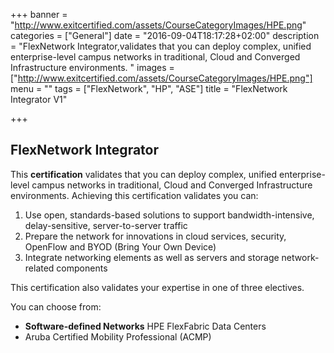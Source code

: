 +++
banner = "http://www.exitcertified.com/assets/CourseCategoryImages/HPE.png"
categories = ["General"]
date = "2016-09-04T18:17:28+02:00"
description = "FlexNetwork Integrator,validates that you can deploy complex, unified enterprise-level campus networks in traditional, Cloud and Converged Infrastructure environments. "
images = ["http://www.exitcertified.com/assets/CourseCategoryImages/HPE.png"]
menu = ""
tags = ["FlexNetwork", "HP", "ASE"]
title = "FlexNetwork Integrator V1"

+++
## FlexNetwork Integrator

This **certification** validates that you can deploy complex, unified enterprise-level campus networks in traditional, Cloud and Converged Infrastructure environments. Achieving this certification validates you can:

1. Use open, standards-based solutions to support bandwidth-intensive, delay-sensitive, server-to-server traffic
2. Prepare the network for innovations in cloud services, security, OpenFlow and BYOD (Bring Your Own Device)
3. Integrate networking elements as well as servers and storage network-related components

This certification also validates your expertise in one of three electives.

You can choose from:

- **Software-defined Networks** HPE FlexFabric Data Centers
- Aruba Certified Mobility Professional (ACMP)
